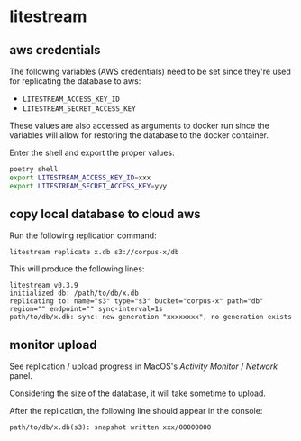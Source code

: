 # litestream

## aws credentials

The following variables (AWS credentials) need to be set since they're used for replicating the database to aws:

- `LITESTREAM_ACCESS_KEY_ID`
- `LITESTREAM_SECRET_ACCESS_KEY`

These values are also accessed as arguments to docker run since the variables will allow for restoring the database to the docker container.

Enter the shell and export the proper values:

```sh
poetry shell
export LITESTREAM_ACCESS_KEY_ID=xxx
export LITESTREAM_SECRET_ACCESS_KEY=yyy
```

## copy local database to cloud aws

Run the following replication command:

```console
litestream replicate x.db s3://corpus-x/db
```

This will produce the following lines:

```console
litestream v0.3.9
initialized db: /path/to/db/x.db
replicating to: name="s3" type="s3" bucket="corpus-x" path="db" region="" endpoint="" sync-interval=1s
path/to/db/x.db: sync: new generation "xxxxxxxx", no generation exists
```

## monitor upload

See replication / upload progress in MacOS's _Activity Monitor_ / _Network_ panel.

Considering the size of the database, it will take sometime to upload.

After the replication, the following line should appear in the console:

```console
path/to/db/x.db(s3): snapshot written xxx/00000000
```

